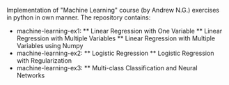 Implementation of "Machine Learning" course (by Andrew N.G.) exercises in python in own manner. The repository contains:
* machine-learning-ex1:
** Linear Regression with One Variable
** Linear Regression with Multiple Variables
** Linear Regression with Multiple Variables using Numpy
* machine-learning-ex2:
** Logistic Regression
** Logistic Regression with Regularization
* machine-learning-ex3:
** Multi-class Classification and Neural Networks
